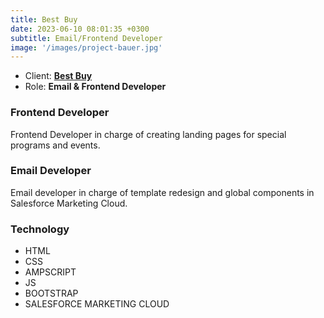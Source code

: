 ```yaml
---
title: Best Buy
date: 2023-06-10 08:01:35 +0300
subtitle: Email/Frontend Developer
image: '/images/project-bauer.jpg'
---
```


<ul class="list-inline item-details">
    <li>Client:
        <strong><a href="https://www.bestbuy.com/">Best Buy</a>
        </strong>
    </li>
    <li>Role:
        <strong>Email & Frontend Developer</strong>
    </li>
</ul>

<h3>Frontend Developer</h3>
Frontend Developer in charge of creating landing pages for special programs and events.

<h3>Email Developer</h3>
Email developer in charge of template redesign and global components in Salesforce Marketing Cloud.

<h3>Technology</h3>
<ul class="list-inline item-details">
    <li>HTML</li>
    <li>CSS</li>
    <li>AMPSCRIPT</li>
    <li>JS</li>
    <li>BOOTSTRAP</li>
    <li>SALESFORCE MARKETING CLOUD</li>
</ul>
